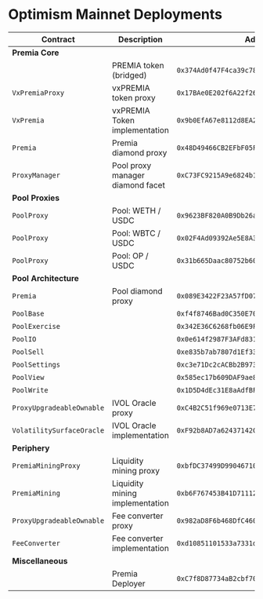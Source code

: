 # Optimism Mainnet Deployments

| Contract                  | Description                      | Address                                       |                                                                                          |                                                                                                                                                   |
| ------------------------- | -------------------------------- | --------------------------------------------- | ---------------------------------------------------------------------------------------- | ------------------------------------------------------------------------------------------------------------------------------------------------- |
| **Premia Core**           |                                  |                                               |                                                                                          |
|                           | PREMIA token (bridged)           | `0x374Ad0f47F4ca39c78E5Cc54f1C9e426FF8f231A ` | [🔗](https://optimistic.etherscan.io/token/0x374Ad0f47F4ca39c78E5Cc54f1C9e426FF8f231A)   |                                                                                                                                                   |
| `VxPremiaProxy`           | vxPREMIA token proxy             | `0x17BAe0E202f6A22f2631B037C0660A88990d6023`  | [🔗](https://optimistic.etherscan.io/token/0x17BAe0E202f6A22f2631B037C0660A88990d6023)   | [📁](https://github.com/Premian-Labs/premia-contracts/blob/56a4625e9000b83a5ec85927d45301085dfbd893/contracts/staking/VxPremiaProxy.sol)          |
| `VxPremia`                | vxPREMIA Token implementation    | `0x9b0EfA67e8112d8EA2eB3C86C798B2bb88467335`  | [🔗](https://optimistic.etherscan.io/address/0x9b0EfA67e8112d8EA2eB3C86C798B2bb88467335) | [📁](https://github.com/Premian-Labs/premia-contracts/blob/4372504a426095d6604a439668efa47cc55cf1cf/contracts/staking/VxPremia.sol)               |
| `Premia`                  | Premia diamond proxy             | `0x48D49466CB2EFbF05FaA5fa5E69f2984eDC8d1D7`  | [🔗](https://optimistic.etherscan.io/address/0x48D49466CB2EFbF05FaA5fa5E69f2984eDC8d1D7) | [📁](https://github.com/Premian-Labs/premia-contracts/blob/ab082a1b1ea0d1b44afd2181146bc629c5890f1c/contracts/core/Premia.sol)                    |
| `ProxyManager`            | Pool proxy manager diamond facet | `0xC73FC9215A9e6824b15B212918B5f8D0892eBaad`  | [🔗](https://optimistic.etherscan.io/address/0xC73FC9215A9e6824b15B212918B5f8D0892eBaad) | [📁](https://github.com/Premian-Labs/premia-contracts/blob/56a4625e9000b83a5ec85927d45301085dfbd893/contracts/core/ProxyManager.sol)              |
| **Pool Proxies**          |                                  |                                               |                                                                                          |
| `PoolProxy`               | Pool: WETH / USDC                | `0x9623BF820A0B9Db26aFF216fCfBc119c92D3Cd96`  | [🔗](https://optimistic.etherscan.io/address/0x9623BF820A0B9Db26aFF216fCfBc119c92D3Cd96) | [📁](https://github.com/Premian-Labs/premia-contracts/blob/ab082a1b1ea0d1b44afd2181146bc629c5890f1c/contracts/pool/PoolProxy.sol)                 |
| `PoolProxy`               | Pool: WBTC / USDC                | `0x02F4Ad09392Ae5E8A312EDa4Cb63d464A8b3987C`  | [🔗](https://optimistic.etherscan.io/address/0x02F4Ad09392Ae5E8A312EDa4Cb63d464A8b3987C) | [📁](https://github.com/Premian-Labs/premia-contracts/blob/ab082a1b1ea0d1b44afd2181146bc629c5890f1c/contracts/pool/PoolProxy.sol)                 |
| `PoolProxy`               | Pool: OP / USDC                  | `0x31b665Daac80752b6089329D14A55a02BDF7fAED`  | [🔗](https://optimistic.etherscan.io/address/0x31b665Daac80752b6089329D14A55a02BDF7fAED) | [📁](https://github.com/Premian-Labs/premia-contracts/blob/ab082a1b1ea0d1b44afd2181146bc629c5890f1c/contracts/pool/PoolProxy.sol)                 |
| **Pool Architecture**     |                                  |                                               |                                                                                          |
| `Premia`                  | Pool diamond proxy               | `0x089E3422F23A57fD07ae68a4ffB7268B3bd78Fa2`  | [🔗](https://optimistic.etherscan.io/address/0x089E3422F23A57fD07ae68a4ffB7268B3bd78Fa2) | [📁](https://github.com/Premian-Labs/premia-contracts/blob/ab082a1b1ea0d1b44afd2181146bc629c5890f1c/contracts/core/Premia.sol)                    |
| `PoolBase`                |                                  | `0xf4f8746Bad0C350E702585C6A1f602961D5741bF`  | [🔗](https://optimistic.etherscan.io/address/0xf4f8746Bad0C350E702585C6A1f602961D5741bF) | [📁](https://github.com/Premian-Labs/premia-contracts/blob/56a4625e9000b83a5ec85927d45301085dfbd893/contracts/pool/PoolBase.sol)                  |
| `PoolExercise`            |                                  | `0x342E36C6268fb06E9FDdC578Ed5dF013864DD0c8`  | [🔗](https://optimistic.etherscan.io/address/0x342E36C6268fb06E9FDdC578Ed5dF013864DD0c8) | [📁](https://github.com/Premian-Labs/premia-contracts/blob/56a4625e9000b83a5ec85927d45301085dfbd893/contracts/pool/PoolExercise.sol)              |
| `PoolIO`                  |                                  | `0x0e614f2987F3AFd8312C45066f3068FbBdbf2578`  | [🔗](https://optimistic.etherscan.io/address/0x0e614f2987F3AFd8312C45066f3068FbBdbf2578) | [📁](https://github.com/Premian-Labs/premia-contracts/blob/56a4625e9000b83a5ec85927d45301085dfbd893/contracts/pool/PoolIO.sol)                    |
| `PoolSell`                |                                  | `0xe835b7ab7807d1Ef33C9fBE1854983292040d7e1`  | [🔗](https://optimistic.etherscan.io/address/0xe835b7ab7807d1Ef33C9fBE1854983292040d7e1) | [📁](https://github.com/Premian-Labs/premia-contracts/blob/56a4625e9000b83a5ec85927d45301085dfbd893/contracts/pool/PoolSell.sol)                  |
| `PoolSettings`            |                                  | `0xc3e71Dc2cACBb2B973Ab43AfCc2Ff5238E4A60c5`  | [🔗](https://optimistic.etherscan.io/address/0xc3e71Dc2cACBb2B973Ab43AfCc2Ff5238E4A60c5) | [📁](https://github.com/Premian-Labs/premia-contracts/blob/56a4625e9000b83a5ec85927d45301085dfbd893/contracts/pool/PoolSettings.sol)              |
| `PoolView`                |                                  | `0x585ec17b609DAF9ae8f43d5265F1512B04e90823`  | [🔗](https://optimistic.etherscan.io/address/0x585ec17b609DAF9ae8f43d5265F1512B04e90823) | [📁](https://github.com/Premian-Labs/premia-contracts/blob/56a4625e9000b83a5ec85927d45301085dfbd893/contracts/pool/PoolView.sol)                  |
| `PoolWrite`               |                                  | `0x1D5D4dEc31E8aAdfBFfe167D844AD734a169c695`  | [🔗](https://optimistic.etherscan.io/address/0x1D5D4dEc31E8aAdfBFfe167D844AD734a169c695) | [📁](https://github.com/Premian-Labs/premia-contracts/blob/56a4625e9000b83a5ec85927d45301085dfbd893/contracts/pool/PoolWrite.sol)                 |
| `ProxyUpgradeableOwnable` | IVOL Oracle proxy                | `0xC4B2C51f969e0713E799De73b7f130Fb7Bb604CF`  | [🔗](https://optimistic.etherscan.io/address/0xC4B2C51f969e0713E799De73b7f130Fb7Bb604CF) | [📁](https://github.com/Premian-Labs/premia-contracts/blob/ab082a1b1ea0d1b44afd2181146bc629c5890f1c/contracts/ProxyUpgradeableOwnable.sol)        |
| `VolatilitySurfaceOracle` | IVOL Oracle implementation       | `0xF92b8AD7a62437142C4bf87D91e2bE0Fe1F44e9f`  | [🔗](https://optimistic.etherscan.io/address/0xF92b8AD7a62437142C4bf87D91e2bE0Fe1F44e9f) | [📁](https://github.com/Premian-Labs/premia-contracts/blob/ab082a1b1ea0d1b44afd2181146bc629c5890f1c/contracts/oracle/VolatilitySurfaceOracle.sol) |
| **Periphery**             |                                  |                                               |                                                                                          |
| `PremiaMiningProxy`       | Liquidity mining proxy           | `0xbfDC37499D99046710a9C567016791c71cD25Cf6`  | [🔗](https://optimistic.etherscan.io/address/0xbfDC37499D99046710a9C567016791c71cD25Cf6) | [📁](https://github.com/Premian-Labs/premia-contracts/blob/ab082a1b1ea0d1b44afd2181146bc629c5890f1c/contracts/mining/PremiaMiningProxy.sol)       |
| `PremiaMining`            | Liquidity mining implementation  | `0xb6F767453B41D71112A910d3B3f7e35d7FF7231f`  | [🔗](https://optimistic.etherscan.io/address/0x3A87bB29b984d672664Aa1dD2d19D2e8b24f0f2A) | [📁](https://github.com/Premian-Labs/premia-contracts/blob/56a4625e9000b83a5ec85927d45301085dfbd893/contracts/mining/PremiaMining.sol)            |
| `ProxyUpgradeableOwnable` | Fee converter proxy              | `0x982aD8F6b468DfC460e3cd3087DF348895CA3080`  | [🔗](https://optimistic.etherscan.io/address/0x982aD8F6b468DfC460e3cd3087DF348895CA3080) | [📁](https://github.com/Premian-Labs/premia-contracts/blob/ab082a1b1ea0d1b44afd2181146bc629c5890f1c/contracts/ProxyUpgradeableOwnable.sol)        |
| `FeeConverter`            | Fee converter implementation     | `0xd10851101533a7331debEe99E49736E5d20d6B1F`  | [🔗](https://optimistic.etherscan.io/address/0xd10851101533a7331debEe99E49736E5d20d6B1F) | [📁](https://github.com/Premian-Labs/premia-contracts/blob/56a4625e9000b83a5ec85927d45301085dfbd893/contracts/FeeConverter.sol)                   |
| **Miscellaneous**         |                                  |                                               |                                                                                          |
|                           | Premia Deployer                  | `0xC7f8D87734aB2cbf70030aC8aa82abfe3e8126cb`  | [🔗](https://optimistic.etherscan.io/address/0xC7f8D87734aB2cbf70030aC8aa82abfe3e8126cb) |                                                                                                                                                   |
